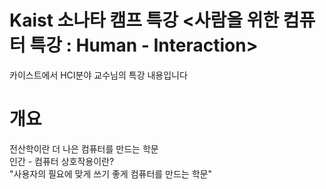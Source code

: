 Kaist 소나타 캠프 특강
<사람을 위한 컴퓨터 특강 : Human - Interaction>
=============================================
카이스트에서 HCI분야 교수님의 특강 내용입니다
# 개요
전산학이란 더 나은 컴퓨터를 만드는 학문  
인간 - 컴퓨터 상호작용이란?  
"사용자의 필요에 맞게 쓰기 좋게 컴퓨터를 만드는 학문"

